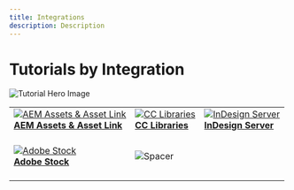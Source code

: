 ```yaml
---
title: Integrations
description: Description
---
```


# Tutorials by Integration

![Tutorial Hero Image](assets/hero_placeholder.png)

<table>
<tr>
 <td>
    <a href="aem.md">
      <img alt="AEM Assets & Asset Link" src="assets/Quick-Tour.png" />
    </a>
    <div>
    <a href="aem.md"><strong>AEM Assets & Asset Link</strong></a>
    </div>
    <br>
  </td>
  <td>
    <a href="cclibraries.md">
      <img alt="CC Libraries" src="assets/Send-to-single-recipient.png" />
    </a>
    <div>
    <a href="cclibraries.md"><strong>CC Libraries</strong></a>
    </div>
    <br>
  </td>
  <td>
    <a href="indesignserver.md">
      <img alt="InDesign Server" src="assets/Sending-to-multiple-recipients.png" />
    </a>
    <div>
    <a href="indesignserver.md"><strong>InDesign Server</strong></a>
    </div>
    <br>
  </td>
</tr>
<tr>
  <td>
    <a href="stock.md">
      <img alt="Adobe Stock" src="assets/Sending-to-multiple-recipients.png" />
    </a>
    <div>
    <a href="stock.md"><strong>Adobe Stock</strong></a>
    </div>
    <br>
  </td>
  <td>
    <img alt="Spacer" src="assets/Whitespacer.png" />
    <div>
    <br>
  </td> 
</tr>  
</table>